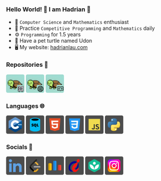 ### Hello World! 👋 I am Hadrian 🐢
- 🧠 ```Computer Science``` and ```Mathematics``` enthusiast
- 🌱 Practice ```Competitive Programming``` and ```Mathematics``` daily
- ⚙️  ```Programming``` for 1.5 years
- 🐢 Have a pet turtle named Udon
- 🖥️ My website: [hadrianlau.com](https://udontur.github.io)
### Repositories 📖
[<img width="50px" src="repositories/cp.png"/>](https://github.com/udontur/cp)
[<img width="50px" src="repositories/website.png"/>](https://github.com/udontur/udontur.github.io)
[<img width="50px" src="repositories/readme.png"/>](https://github.com/udontur/udontur)
### Languages 🌐
[<img width="50px" src="languages/cpp.png"/>]()
[<img width="50px" src="languages/sql.png"/>]()
[<img width="50px" src="languages/html.png"/>]()
[<img width="50px" src="languages/css.png"/>]()
[<img width="50px" src="languages/js.png"/>]()
[<img width="50px" src="languages/python.png"/>]()
### Socials 🤝
[<img width="50px" src="socials/linkedin.png"/>](https://www.linkedin.com/in/hadrianlaucs)
[<img width="50px" src="socials/leetcode.png"/>](https://leetcode.com/udontur)
[<img width="50px" src="socials/codeforces.png"/>](https://codeforces.com/profile/udontur)
[<img width="50px" src="socials/hkoj.png"/>](https://judge.hkoi.org/user/wy_hadrianlau)
[<img width="50px" src="socials/khan.png"/>](https://www.khanacademy.org/profile/udontur)
[<img width="50px" src="socials/instagram.png"/>](https://www.instagram.com/udon.tur)
